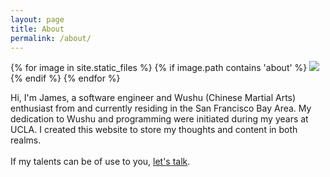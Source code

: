 ```yaml
---
layout: page
title: About
permalink: /about/
---
```


<div class="about-images">
    {% for image in site.static_files %}
      {% if image.path contains 'about' %}
        <img class="about-image" src="{{ site.url }}{{ image.path }}">
      {% endif %}
    {% endfor %}
</div>

<p>
Hi, I'm James, a software engineer and Wushu (Chinese Martial Arts) enthusiast from and currently residing in the San Francisco Bay Area.
My dedication to Wushu and programming were initiated during my years at UCLA.
I created this website to store my thoughts and content in both realms.
<br><br>
If my talents can be of use to you, <a href="mailto:{{ site.email }}"> let's talk</a>.
</p>

